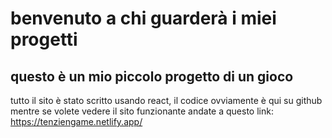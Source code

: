 # benvenuto a chi guarderà i miei progetti
## questo è un mio piccolo progetto di un gioco 
tutto il sito è stato scritto usando react, il codice ovviamente è qui su github
mentre se volete vedere il sito funzionante andate a questo link: https://tenziengame.netlify.app/
